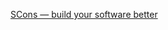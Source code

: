 [SCons — build your software better](http://www.intenct.info/raymond.penners/2011/scons-build-better/)